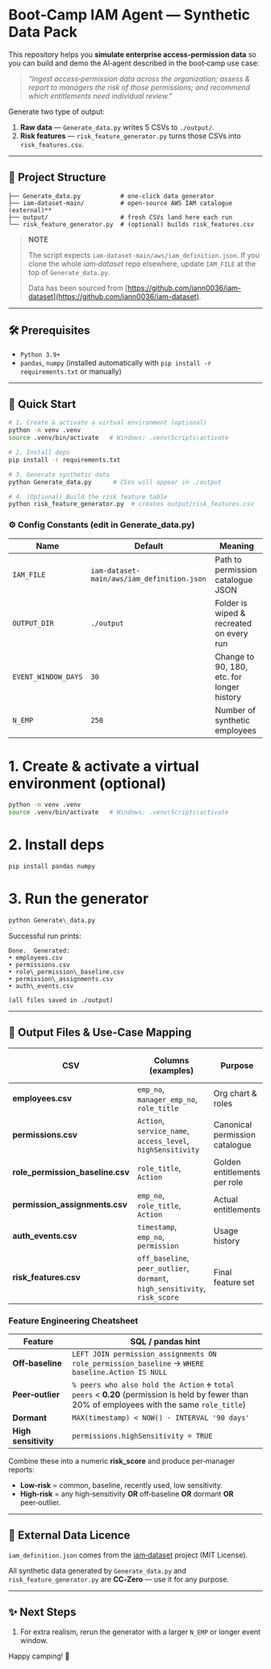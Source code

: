 # Boot‑Camp IAM Agent — Synthetic Data Pack

This repository helps you **simulate enterprise access‑permission data** so you can build and demo the AI‑agent described in the boot‑camp use case:

> *“Ingest access‑permission data across the organization; assess & report to managers the risk of those permissions; and recommend which entitlements need individual review.”*

Generate two type of output:
1. **Raw data** — `Generate_data.py` writes 5 CSVs to `./output/`.
2. **Risk features** — `risk_feature_generator.py` turns those CSVs into `risk_features.csv`.

---

## 📂 Project Structure

```text
├── Generate_data.py           # one‑click data generator
├── iam-dataset-main/          # open‑source AWS IAM catalogue (external)**
├── output/                    # fresh CSVs land here each run
└── risk_feature_generator.py  # (optional) builds risk_features.csv
```
> **NOTE**
> 
> The script expects `iam-dataset-main/aws/iam_definition.json`. 
> If you clone the whole *iam‑dataset* repo elsewhere, update `IAM_FILE` at the top of `Generate_data.py`.
>
> Data has been sourced from [https://github.com/iann0036/iam-dataset](https://github.com/iann0036/iam-dataset).

---

## 🛠️ Prerequisites

* `Python 3.9+`
* `pandas`, `numpy` (installed automatically with `pip install -r requirements.txt` or manually)

---

## 🚀 Quick Start

```bash
# 1. Create & activate a virtual environment (optional)
python -m venv .venv
source .venv/bin/activate   # Windows: .venv\Scripts\activate

# 2. Install deps
pip install -r requirements.txt

# 3. Generate synthetic data
python Generate_data.py      # CSVs will appear in ./output

# 4. (Optional) Build the risk feature table
python risk_feature_generator.py  # creates output/risk_features.csv
```

### ⚙️ Config Constants (edit in **Generate_data.py**)
| Name | Default | Meaning |
|------|---------|---------|
| `IAM_FILE` | `iam-dataset-main/aws/iam_definition.json` | Path to permission catalogue JSON |
| `OUTPUT_DIR` | `./output` | Folder is wiped & recreated on every run |
| `EVENT_WINDOW_DAYS` | `30` | Change to 90, 180, etc. for longer history |
| `N_EMP` | `250` | Number of synthetic employees |


# 1. Create & activate a virtual environment (optional)
```bash
python -m venv .venv
source .venv/bin/activate   # Windows: .venv\Scripts\activate
```

# 2. Install deps
```bash
pip install pandas numpy
```
# 3. Run the generator

```bash
python Generate\_data.py
```

Successful run prints:

```
Done.  Generated:
• employees.csv
• permissions.csv
• role\_permission\_baseline.csv
• permission\_assignments.csv
• auth\_events.csv

(all files saved in ./output)
```

---

## 📑 Output Files & Use‑Case Mapping
| CSV | Columns (examples) | Purpose | Use‑case attribute satisfied             |
|-----|--------------------|---------|------------------------------------------|
| **employees.csv** | `emp_no`, `manager_emp_no`, `role_title` | Org chart & roles | manager⇢directs; role alignment          |
| **permissions.csv** | `Action`, `service_name`, `access_level`, `highSensitivity` | Canonical permission catalogue | Permission sensitivity & service context |
| **role_permission_baseline.csv** | `role_title`, `Action` | Golden entitlements per role | relevance to role; peer baseline         |
| **permission_assignments.csv** | `emp_no`, `role_title`, `Action` | Actual entitlements | raw ingestion feed                       |
| **auth_events.csv** | `timestamp`, `emp_no`, `permission` | Usage history | frequency / dormant access               |
| **risk_features.csv** | `off_baseline`, `peer_outlier`, `dormant`, `high_sensitivity`, `risk_score` | Final feature set | manager‑report inputs                    |


### Feature Engineering Cheatsheet

| Feature              | SQL / pandas hint                                                                                                                                |
| -------------------- |--------------------------------------------------------------------------------------------------------------------------------------------------|
| **Off‑baseline**     | `LEFT JOIN permission_assignments ON role_permission_baseline` → `WHERE baseline.Action IS NULL`                                                 |
| **Peer‑outlier**     | `% peers who also hold the Action` **÷** `total peers` < **0.20** (permission is held by fewer than 20% of employees with the same `role_title`) |
| **Dormant**          | `MAX(timestamp) < NOW() - INTERVAL '90 days'`                                                                                                    |
| **High sensitivity** | `permissions.highSensitivity = TRUE`                                                                                                             |

Combine these into a numeric **risk\_score** and produce per‑manager reports:

* **Low‑risk** = common, baseline, recently used, low sensitivity.
* **High‑risk** = any high‑sensitivity **OR** off‑baseline **OR** dormant **OR** peer‑outlier.

---

## 🔗 External Data Licence

`iam_definition.json` comes from the [iam‑dataset](https://github.com/iann0036/iam-dataset) project (MIT License).

All synthetic data generated by `Generate_data.py` and `risk_feature_generator.py` are **CC‑Zero** — use it for any purpose.

---

## ✨ Next Steps

1. For extra realism, rerun the generator with a larger `N_EMP` or longer event window.

Happy camping! 🎉
